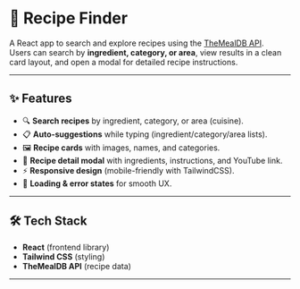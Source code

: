 # 🍳 Recipe Finder

A React app to search and explore recipes using the [TheMealDB API](https://www.themealdb.com/).  
Users can search by **ingredient, category, or area**, view results in a clean card layout, and open a modal for detailed recipe instructions.

---

## ✨ Features
- 🔍 **Search recipes** by ingredient, category, or area (cuisine).
- 📋 **Auto-suggestions** while typing (ingredient/category/area lists).
- 🖼️ **Recipe cards** with images, names, and categories.
- 📖 **Recipe detail modal** with ingredients, instructions, and YouTube link.
- ⚡ **Responsive design** (mobile-friendly with TailwindCSS).
- 🚦 **Loading & error states** for smooth UX.

---

## 🛠️ Tech Stack
- **React** (frontend library)
- **Tailwind CSS** (styling)
- **TheMealDB API** (recipe data)

---






